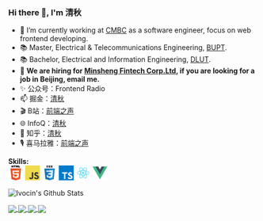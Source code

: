 ### Hi there 👋, I'm 清秋

<!--
**Ivocin/Ivocin** is a ✨ _special_ ✨ repository because its `README.md` (this file) appears on your GitHub profile.

Here are some ideas to get you started:

- 🔭 I’m currently working on ...
- 🌱 I’m currently learning ...
- 👯 I’m looking to collaborate on ...
- 🤔 I’m looking for help with ...
- 💬 Ask me about ...
- 📫 How to reach me: ...
- 😄 Pronouns: ...
- ⚡ Fun fact: ...
-->

- 🔭 I’m currently working at [CMBC](http://www.cmbc.com.cn/) as a software engineer, focus on web frontend developing.
- 📚 Master, Electrical & Telecommunications Engineering, [BUPT](https://www.bupt.edu.cn/).
- 📚 Bachelor, Electrical and Information Engineering, [DLUT](https://www.dlut.edu.cn/).
- 👯 **We are hiring for [Minsheng Fintech Corp.Ltd](https://www.mskj.com/index.htm), if you are looking for a job in Beijing, email me.**
- ✨ 公众号：Frontend Radio
- 📫 掘金：[清秋](https://juejin.cn/user/940837682306830)
- 🎬 B站：[前端之声](https://space.bilibili.com/30473568)
- 🌐 InfoQ：[清秋](https://www.infoq.cn/u/ivocin/publish)
- 🧩 知乎：[清秋](https://www.zhihu.com/people/Ivocin)
- 🎙️ 喜马拉雅：[前端之声](https://www.ximalaya.com/zhubo/74381102/)

**Skills:**  
<code><img height="30" src="https://raw.githubusercontent.com/github/explore/80688e429a7d4ef2fca1e82350fe8e3517d3494d/topics/html/html.png"></code>
<code><img height="30" src="https://raw.githubusercontent.com/github/explore/80688e429a7d4ef2fca1e82350fe8e3517d3494d/topics/javascript/javascript.png"></code>
<code><img height="30" src="https://raw.githubusercontent.com/github/explore/80688e429a7d4ef2fca1e82350fe8e3517d3494d/topics/css/css.png"></code>
<code><img height="30" src="https://raw.githubusercontent.com/github/explore/80688e429a7d4ef2fca1e82350fe8e3517d3494d/topics/typescript/typescript.png"></code>
<code><img height="30" src="https://raw.githubusercontent.com/github/explore/80688e429a7d4ef2fca1e82350fe8e3517d3494d/topics/react/react.png"></code>
<code><img height="30" src="https://raw.githubusercontent.com/github/explore/80688e429a7d4ef2fca1e82350fe8e3517d3494d/topics/vue/vue.png"></code>


![Ivocin's Github Stats](https://github-readme-stats.vercel.app/api?username=Ivocin&show_icons=true&theme=merko)

<a href="https://github.com/Ivocin/Translation">
  <img align="center" src="https://github-readme-stats.vercel.app/api/pin/?username=Ivocin&repo=Translation&theme=merko" />
</a>
<a href="https://github.com/Ivocin/vite-playgrounds">
  <img align="center" src="https://github-readme-stats.vercel.app/api/pin/?username=Ivocin&repo=vite-playgrounds&theme=merko" />
</a>

<a href="https://github.com/vitejs/docs-cn">
  <img align="center" src="https://github-readme-stats.vercel.app/api/pin/?username=vitejs&repo=docs-cn&theme=merko" />
</a>
<a href="https://github.com/xitu/gold-miner">
  <img align="center" src="https://github-readme-stats.vercel.app/api/pin/?username=xitu&repo=gold-miner&theme=merko" />
</a>
